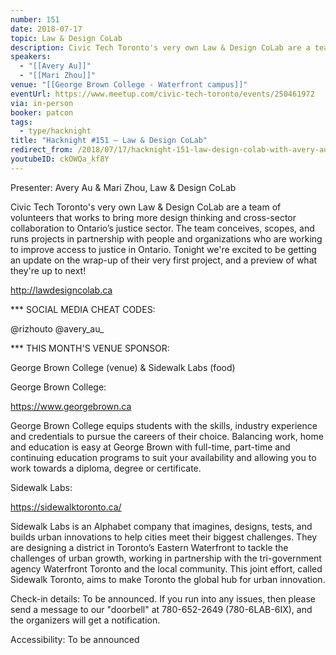 ```yaml
---
number: 151
date: 2018-07-17
topic: Law & Design CoLab
description: Civic Tech Toronto's very own Law & Design CoLab are a team of volunteers that works to bring more design thinking and cross-sector collaboration to Ontario’s justice sector. The team conceives, scopes, and runs projects in partnership with people and organizations who are working to improve access to justice in Ontario. Tonight we're excited to be getting an update on the wrap-up of their very first project, and a preview of what they're up to next! http://lawdesigncolab.ca
speakers:
  - "[[Avery Au]]"
  - "[[Mari Zhou]]"
venue: "[[George Brown College - Waterfront campus]]"
eventUrl: https://www.meetup.com/civic-tech-toronto/events/250461972
via: in-person
booker: patcon
tags:
  - type/hacknight
title: "Hacknight #151 – Law & Design CoLab"
redirect_from: /2018/07/17/hacknight-151-law-design-colab-with-avery-au-mari-zhou/
youtubeID: ckOWQa_kf8Y
---
```

Presenter: Avery Au & Mari Zhou, Law & Design CoLab

Civic Tech Toronto's very own Law & Design CoLab are a team of volunteers that works to bring more design thinking and cross-sector collaboration to Ontario’s justice sector. The team conceives, scopes, and runs projects in partnership with people and organizations who are working to improve access to justice in Ontario. Tonight we're excited to be getting an update on the wrap-up of their very first project, and a preview of what they're up to next!

http://lawdesigncolab.ca

*** SOCIAL MEDIA CHEAT CODES:

@rizhouto @avery_au_

*** THIS MONTH'S VENUE SPONSOR:

George Brown College (venue) & Sidewalk Labs (food)

George Brown College:

https://www.georgebrown.ca

George Brown College equips students with the skills, industry experience and credentials to pursue the careers of their choice. Balancing work, home and education is easy at George Brown with full-time, part-time and continuing education programs to suit your availability and allowing you to work towards a diploma, degree or certificate.

Sidewalk Labs:

https://sidewalktoronto.ca/

Sidewalk Labs is an Alphabet company that imagines, designs, tests, and builds urban innovations to help cities meet their biggest challenges. They are designing a district in Toronto’s Eastern Waterfront to tackle the challenges of urban growth, working in partnership with the tri-government agency Waterfront Toronto and the local community. This joint effort, called Sidewalk Toronto, aims to make Toronto the global hub for urban innovation.

Check-in details: To be announced. If you run into any issues, then please send a message to our "doorbell" at 780-652-2649 (780-6LAB-6IX), and the organizers will get a notification.

Accessibility: To be announced
